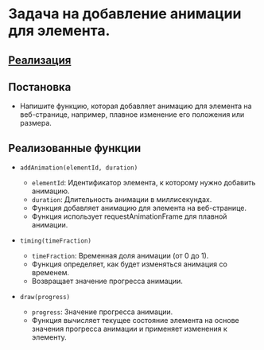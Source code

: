 # Задача на добавление анимации для элемента.
## [Реализация](./index.js)

## Постановка
- Напишите функцию, которая добавляет анимацию для элемента на веб-странице, например, плавное изменение его положения или размера.

## Реализованные функции
- `addAnimation(elementId, duration)`
    - `elementId`: Идентификатор элемента, к которому нужно добавить анимацию.
    - `duration`: Длительность анимации в миллисекундах.
    - Функция добавляет анимацию для элемента на веб-странице.
    - Функция использует requestAnimationFrame для плавной анимации.


- `timing(timeFraction)`
  - `timeFraction`: Временная доля анимации (от 0 до 1).
  - Функция определяет, как будет изменяться анимация со временем.
  - Возвращает значение прогресса анимации.


- `draw(progress)`
  - `progress`: Значение прогресса анимации.
  - Функция вычисляет текущее состояние элемента на основе значения прогресса анимации и применяет изменения к элементу.